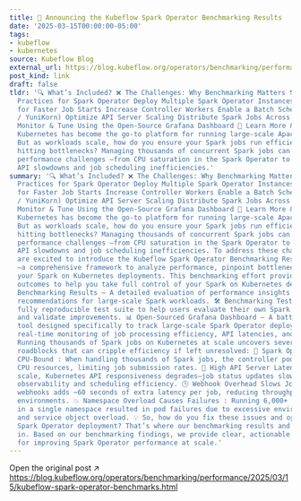 ```yaml
---
title: 🚀 Announcing the Kubeflow Spark Operator Benchmarking Results
date: '2025-03-15T00:00:00-05:00'
tags:
- kubeflow
- kubernetes
source: Kubeflow Blog
external_url: https://blog.kubeflow.org/operators/benchmarking/performance/2025/03/15/kubeflow-spark-operator-benchmarks.html
post_kind: link
draft: false
tldr: '🔍 What’s Included? ❌ The Challenges: Why Benchmarking Matters 🛠 Tuning Best
  Practices for Spark Operator Deploy Multiple Spark Operator Instances Disable Webhooks
  for Faster Job Starts Increase Controller Workers Enable a Batch Scheduler (Volcano
  / YuniKorn) Optimize API Server Scaling Distribute Spark Jobs Across Multiple Namespaces
  Monitor & Tune Using the Open-Source Grafana Dashboard 📖 Learn More & Get Started
  Kubernetes has become the go-to platform for running large-scale Apache Spark workloads.
  But as workloads scale, how do you ensure your Spark jobs run efficiently without
  hitting bottlenecks? Managing thousands of concurrent Spark jobs can introduce severe
  performance challenges —from CPU saturation in the Spark Operator to Kubernetes
  API slowdowns and job scheduling inefficiencies.'
summary: '🔍 What’s Included? ❌ The Challenges: Why Benchmarking Matters 🛠 Tuning Best
  Practices for Spark Operator Deploy Multiple Spark Operator Instances Disable Webhooks
  for Faster Job Starts Increase Controller Workers Enable a Batch Scheduler (Volcano
  / YuniKorn) Optimize API Server Scaling Distribute Spark Jobs Across Multiple Namespaces
  Monitor & Tune Using the Open-Source Grafana Dashboard 📖 Learn More & Get Started
  Kubernetes has become the go-to platform for running large-scale Apache Spark workloads.
  But as workloads scale, how do you ensure your Spark jobs run efficiently without
  hitting bottlenecks? Managing thousands of concurrent Spark jobs can introduce severe
  performance challenges —from CPU saturation in the Spark Operator to Kubernetes
  API slowdowns and job scheduling inefficiencies. To address these challenges, we
  are excited to introduce the Kubeflow Spark Operator Benchmarking Results and Toolkit
  —a comprehensive framework to analyze performance, pinpoint bottlenecks, and optimize
  your Spark on Kubernetes deployments. This benchmarking effort provides three key
  outcomes to help you take full control of your Spark on Kubernetes deployment: ✅
  Benchmarking Results – A detailed evaluation of performance insights and tuning
  recommendations for large-scale Spark workloads. 🛠 Benchmarking Test Toolkit – A
  fully reproducible test suite to help users evaluate their own Spark Operator performance
  and validate improvements. 📊 Open-Sourced Grafana Dashboard – A battle-tested visualization
  tool designed specifically to track large-scale Spark Operator deployments, providing
  real-time monitoring of job processing efficiency, API latencies, and system health.
  Running thousands of Spark jobs on Kubernetes at scale uncovers several performance
  roadblocks that can cripple efficiency if left unresolved: 🚦 Spark Operator Becomes
  CPU-Bound : When handling thousands of Spark jobs, the controller pod maxes out
  CPU resources, limiting job submission rates. 🐢 High API Server Latency : As workloads
  scale, Kubernetes API responsiveness degrades—job status updates slow down, affecting
  observability and scheduling efficiency. 🕒 Webhook Overhead Slows Job Starts : Using
  webhooks adds ~60 seconds of extra latency per job, reducing throughput in high-concurrency
  environments. 💥 Namespace Overload Causes Failures : Running 6,000+ SparkApplications
  in a single namespace resulted in pod failures due to excessive environment variables
  and service object overload. 💡 So, how do you fix these issues and optimize your
  Spark Operator deployment? That’s where our benchmarking results and toolkit come
  in. Based on our benchmarking findings, we provide clear, actionable recommendations
  for improving Spark Operator performance at scale.'
---
```

Open the original post ↗ https://blog.kubeflow.org/operators/benchmarking/performance/2025/03/15/kubeflow-spark-operator-benchmarks.html
